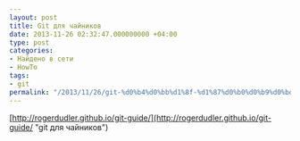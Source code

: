 ```yaml
---
layout: post
title: Git для чайников
date: 2013-11-26 02:32:47.000000000 +04:00
type: post
categories:
- Найдено в сети
- HowTo
tags:
- git
permalink: "/2013/11/26/git-%d0%b4%d0%bb%d1%8f-%d1%87%d0%b0%d0%b9%d0%bd%d0%b8%d0%ba%d0%be%d0%b2/"
---
```

[http://rogerdudler.github.io/git-guide/](http://rogerdudler.github.io/git-guide/ "git для чайников")

